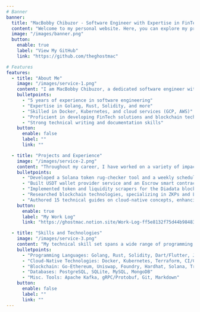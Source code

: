 ```yaml
---
# Banner
banner:
  title: "MacBobby Chibuzor - Software Engineer with Expertise in FinTech and Blockchain"
  content: "Welcome to my personal website. Here, you can explore my projects, learn about my experiences, and connect with me."
  image: "/images/banner.png"
  button:
    enable: true
    label: "View My GitHub"
    link: "https://github.com/theghostmac"

# Features
features: 
  - title: "About Me"
    image: "/images/service-1.png"
    content: "I am MacBobby Chibuzor, a dedicated software engineer with a passion for developing innovative solutions in the FinTech and blockchain domains. With extensive experience in building scalable backend systems, smart contracts, and cloud-native applications, I bring a unique blend of technical expertise and creativity to my work."
    bulletpoints:
      - "5 years of experience in software engineering"
      - "Expertise in Golang, Rust, Solidity, and more"
      - "Skilled in Docker, Kubernetes, and cloud services (GCP, AWS)"
      - "Proficient in developing FinTech solutions and blockchain technology"
      - "Strong technical writing and documentation skills"
    button:
      enable: false
      label: ""
      link: ""

  - title: "Projects and Experience"
    image: "/images/service-2.png"
    content: "Throughout my career, I have worked on a variety of impactful projects. Here are some highlights of my experience:"
    bulletpoints:
      - "Developed a Solana token rug-checker tool and a weekly scheduled algorithm for automated token minting"
      - "Built USDT wallet provider service and an Escrow smart contract for Paritie Tech"
      - "Implemented token and liquidity scrapers for the Diadata blockchain oracle for aggregating Ethereum-pegged tokens' market data on Uniswap"
      - "Researched blockchain technologies, specializing in ZKPs and L2 scalability solutions at Halborn Security"
      - "Authored 15 technical guides on cloud-native concepts, enhancing client teams' productivity at IOD Cloud Technologies"
    button:
      enable: true
      label: "My Work Log"
      link: "https://ghostmac.notion.site/Work-Log-ff5e8132f75d44b984834c1539cc5f0c?pvs=4"

  - title: "Skills and Technologies"
    image: "/images/service-3.png"
    content: "My technical skill set spans a wide range of programming languages, tools, and platforms. Here are some key areas of my expertise:"
    bulletpoints:
      - "Programming Languages: Golang, Rust, Solidity, Dart/Flutter, JavaScript, Python, TypeScript"
      - "Cloud-Native Technologies: Docker, Kubernetes, Terraform, CI/CD, Prometheus, OpenTelemetry"
      - "Blockchain: Go-Ethereum, Uniswap, Foundry, Hardhat, Solana, Tron, Sei, Ethers.js, CosmWasm"
      - "Databases: PostgreSQL, SQLite, MySQL, MongoDB"
      - "Misc. Tools: Apache Kafka, gRPC/Protobuf, Git, Markdown"
    button:
      enable: false
      label: ""
      link: ""
---
```

